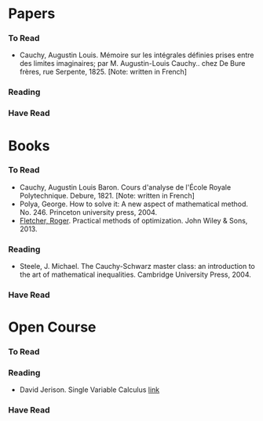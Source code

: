 # Papers

### To Read
* Cauchy, Augustin Louis. Mémoire sur les intégrales définies prises entre des limites imaginaires; par M. Augustin-Louis Cauchy.. chez De Bure frères, rue Serpente, 1825. [Note: written in French]
### Reading

### Have Read


# Books

### To Read
* Cauchy, Augustin Louis Baron. Cours d'analyse de l'École Royale Polytechnique. Debure, 1821. [Note: written in French]
* Polya, George. How to solve it: A new aspect of mathematical method. No. 246. Princeton university press, 2004.
* [Fletcher, Roger](http://www.maths.dundee.ac.uk/~fletcher/). Practical methods of optimization. John Wiley & Sons, 2013.

### Reading

* Steele, J. Michael. The Cauchy-Schwarz master class: an introduction to the art of mathematical inequalities. Cambridge University Press, 2004.

### Have Read


# Open Course

### To Read

### Reading

* David Jerison. Single Variable Calculus [link](https://ocw.mit.edu/courses/mathematics/18-01-single-variable-calculus-fall-2006/index.htm)

### Have Read
